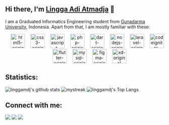 ## Hi there, I'm [Lingga Adi Atmadja](https://linggamdj.github.io) 👋

I am a Graduated Informatics Engineering student from [Gunadarma University](https://www.gunadarma.ac.id), Indonesia. Apart from that, I am mostly familiar with these:

<div style="margin-left: 1rem;" align="center">
    <img src="https://cdn.jsdelivr.net/gh/devicons/devicon/icons/html5/html5-original.svg" alt="html5-original" style="height: 45px" />
    <img src="https://cdn.jsdelivr.net/gh/devicons/devicon/icons/css3/css3-original.svg" alt="css3-original" style="height: 45px; margin-left: 1em" />
    <img src="https://cdn.jsdelivr.net/gh/devicons/devicon/icons/javascript/javascript-original.svg" alt="javascript-original" style="height: 45px; margin-left: 1em" />
    <img src="https://cdn.jsdelivr.net/gh/devicons/devicon/icons/php/php-plain.svg" alt="php-original" style="height: 45px; margin-left: 1em" />
    <img src="https://cdn.jsdelivr.net/gh/devicons/devicon/icons/dart/dart-original.svg" alt="dart-original" style="height: 45px; margin-left: 1em" />
    <img src="https://cdn.jsdelivr.net/gh/devicons/devicon/icons/nodejs/nodejs-original.svg" alt="nodejs-original" style="height: 45px; margin-left: 1em" />
    <img src="https://cdn.jsdelivr.net/gh/devicons/devicon/icons/laravel/laravel-plain.svg" alt="laravel-original" style="height: 45px; margin-left: 1em" />
    <img src="https://cdn.jsdelivr.net/gh/devicons/devicon/icons/codeigniter/codeigniter-plain.svg" alt="codeigniter-original" style="height: 45px; margin-left: 1em" />
    <img src="https://cdn.jsdelivr.net/gh/devicons/devicon/icons/flutter/flutter-original.svg" alt="flutter-original" style="height: 45px; margin-left: 1em" />
    <img src="https://cdn.jsdelivr.net/gh/devicons/devicon/icons/mysql/mysql-original.svg" alt="mysql-original" style="height: 45px; margin-left: 1em" />
    <img src="https://cdn.jsdelivr.net/gh/devicons/devicon/icons/figma/figma-original.svg" alt="figma-original" style="height: 45px; margin-left: 1em" />
    <img src="https://cdn.jsdelivr.net/gh/devicons/devicon/icons/xd/xd-line.svg" alt="xd-original" style="height: 45px; margin-left: 1em" />
</div>

## Statistics:

![linggamdj's github stats](https://github-readme-stats.vercel.app/api?username=linggamdj&show_icons=true&theme=tokyonight)
<img src="https://github-readme-streak-stats.herokuapp.com/?user=linggamdj&theme=tokyonight" alt="mystreak"/>
![linggamdj's Top Langs](https://github-readme-stats.vercel.app/api/top-langs/?username=linggamdj&theme=tokyonight&layout=compact)

## Connect with me:

[<img src="https://img.shields.io/badge/linkedin-%2312100E.svg?&style=for-the-badge&logo=linkedin&logoColor=white&color=black" />](https://www.linkedin.com/in/lingga-adi-atmadja-b53a771b7/)
[<img src="https://img.shields.io/badge/instagram-%2312100E.svg?&style=for-the-badge&logo=instagram&logoColor=white&color=black" />](https://www.instagram.com/linggaadia/)
[<img src ="https://img.shields.io/badge/website-%23.svg?&style=for-the-badge&logo=www&logoColor=white%22&color=black">](https://linggamdj.github.io)